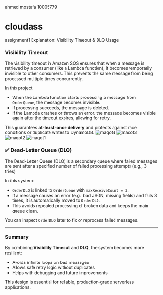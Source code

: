 ahmed mostafa 10005779

# cloudass
assignment1
Explanation: Visibility Timeout & DLQ Usage

### Visibility Timeout

The visibility timeout in Amazon SQS ensures that when a message is retrieved by a consumer (like a Lambda function), it becomes temporarily invisible to other consumers. This prevents the same message from being processed multiple times concurrently.

In this project:
- When the Lambda function starts processing a message from `OrderQueue`, the message becomes invisible.
- If processing succeeds, the message is deleted.
- If the Lambda crashes or throws an error, the message becomes visible again after the timeout expires, allowing for retry.

This guarantees **at-least-once delivery** and protects against race conditions or duplicate writes to DynamoDB.
![maqot4](https://github.com/user-attachments/assets/d94b34a8-5a69-4f62-a4ca-1839e465413a)
![maqot3](https://github.com/user-attachments/assets/1e618bf4-dfe5-4562-aa7a-1bcf0e032b82)
![maqot2](https://github.com/user-attachments/assets/3ed10423-ea01-43dd-9b6f-42dadc4555a8)
![maqot1](https://github.com/user-attachments/assets/5182a51b-6aaa-4201-9d3e-28dea3800813)

### ✅ Dead-Letter Queue (DLQ)

The Dead-Letter Queue (DLQ) is a secondary queue where failed messages are sent after a specified number of failed processing attempts (e.g., 3 tries).

In this system:
- `OrderDLQ` is linked to `OrderQueue` with `maxReceiveCount = 3`.
- If a message causes an error (e.g., bad JSON, missing fields) and fails 3 times, it is automatically moved to `OrderDLQ`.
- This avoids repeated processing of broken data and keeps the main queue clean.

You can inspect `OrderDLQ` later to fix or reprocess failed messages.

---

###  Summary

By combining **Visibility Timeout** and **DLQ**, the system becomes more resilient:
-  Avoids infinite loops on bad messages
-  Allows safe retry logic without duplicates
-  Helps with debugging and future improvements

This design is essential for reliable, production-grade serverless applications.



